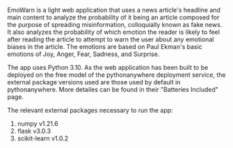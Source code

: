 EmoWarn is a light web application that uses a news article's headline and main content to analyze the 
probability of it being an article composed for the purpose of spreading misinformation, colloquially known
as fake news. It also analyzes the probability of which emotion the reader is likely to feel after reading
the article to attempt to warn the user about any emotional biases in the article. The emotions are based on 
Paul Ekman's basic emotions of Joy, Anger, Fear, Sadness, and Surprise. 

The app uses Python 3.10. As the web application has been built to be deployed on the free model of the 
pythonanywhere deployment service, the external package versions used are those used by default in 
pythonanywhere. More detailes can be found in their "Batteries Included" page.

The relevant external packages necessary to run the app:
1. numpy v1.21.6
2. flask v3.0.3
3. scikit-learn v1.0.2
